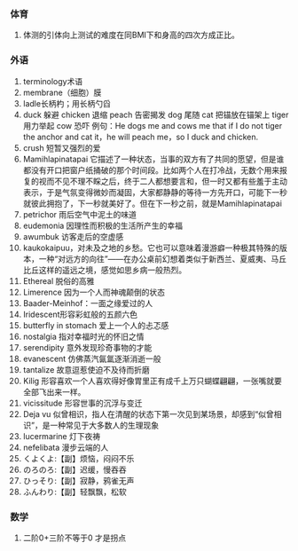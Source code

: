 ### 体育

1. 体测的引体向上测试的难度在同BMI下和身高的四次方成正比。


### 外语

1. terminology术语
2. membrane（细胞）膜
3. ladle长柄杓；用长柄勺舀
4. duck 躲避 chicken 退缩 peach 告密揭发 dog 尾随 cat 把锚放在锚架上 tiger 用力举起 cow 恐吓 例句：He dogs me and cows me that if I do not tiger the anchor and cat it，he will peach me，so I duck and chicken.
5. crush 短暂又强烈的爱
6. Mamihlapinatapai 它描述了一种状态，当事的双方有了共同的愿望，但是谁都没有开口把窗户纸捅破的那个时间段。比如两个人在打冷战，无数个用来报复的视而不见不理不睬之后，终于二人都想要言和，但一时又都有些羞于主动表示，于是气氛变得微妙而凝固，大家都静静的等待一方先开口，可能下一秒就彼此拥抱了，下一秒就美好了。但在下一秒之前，就是Mamihlapinatapai
7. petrichor 雨后空气中泥土的味道
8. eudemonia 因理性而积极的生活所产生的幸福
9. awumbuk 访客走后的空虚感
10. kaukokaipuu，对未及之地的乡愁。它也可以意味着漫游癖一种极其特殊的版本，一种“对远方的向往”——在办公桌前幻想着类似于新西兰、夏威夷、马丘比丘这样的遥远之境，感觉如思乡病一般热烈。
11. Ethereal 脱俗的高雅
12. Limerence 因为一个人而神魂颠倒的状态
13. Baader-Meinhof：一面之缘爱过的人
14. Iridescent形容彩虹般的五颜六色
15. butterfly in stomach 爱上一个人的忐忑感
16. nostalgia 指对幸福时光的怀旧之情
17. serendipity 意外发现珍奇事物的才能
18. evanescent 仿佛蒸汽氤氲逐渐消逝一般
19. tantalize 故意逗惹使迫不及待而折磨
20. Kilig 形容喜欢一个人喜欢得好像胃里正有成千上万只蝴蝶翩翩，一张嘴就要全部飞出来一样。
21. vicissitude 形容世事的沉浮与变迁
22. Deja vu 似曾相识，指人在清醒的状态下第一次见到某场景，却感到“似曾相识”，是一种常见于大多数人的生理现象
23. lucermarine 灯下夜祷
24. nefelibata 漫步云端的人
25. くよくよ:【副】烦恼，闷闷不乐 
26. のろのろ:【副】迟缓，慢吞吞 
27. ひっそり:【副】寂静，鸦雀无声 
28. ふんわり:【副】轻飘飘，松软

### 数学

1. 二阶0+三阶不等于0 才是拐点
